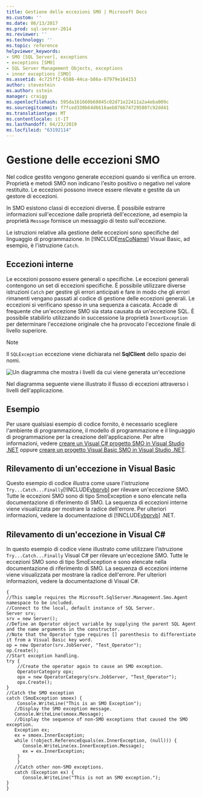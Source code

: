 ```yaml
---
title: Gestione delle eccezioni SMO | Microsoft Docs
ms.custom: ''
ms.date: 06/13/2017
ms.prod: sql-server-2014
ms.reviewer: ''
ms.technology: ''
ms.topic: reference
helpviewer_keywords:
- SMO [SQL Server], exceptions
- exceptions [SMO]
- SQL Server Management Objects, exceptions
- inner exceptions [SMO]
ms.assetid: 4c725ff2-6588-44ca-b86a-87979e164153
author: stevestein
ms.author: sstein
manager: craigg
ms.openlocfilehash: 595da161660b60845c02d71e22411a2a4eba009c
ms.sourcegitcommit: f7fced330b64d6616aeb8766747295807c92dd41
ms.translationtype: MT
ms.contentlocale: it-IT
ms.lasthandoff: 04/23/2019
ms.locfileid: "63192114"
---
```

# <a name="handling-smo-exceptions"></a>Gestione delle eccezioni SMO
  Nel codice gestito vengono generate eccezioni quando si verifica un errore. Proprietà e metodi SMO non indicano l'esito positivo o negativo nel valore restituito. Le eccezioni possono invece essere rilevate e gestite da un gestore di eccezioni.  
  
 In SMO esistono classi di eccezioni diverse. È possibile estrarre informazioni sull'eccezione dalle proprietà dell'eccezione, ad esempio la proprietà `Message` fornisce un messaggio di testo sull'eccezione.  
  
 Le istruzioni relative alla gestione delle eccezioni sono specifiche del linguaggio di programmazione. In [!INCLUDE[msCoName](../../../includes/msconame-md.md)] Visual Basic, ad esempio, è l'istruzione `Catch`.  
  
## <a name="inner-exceptions"></a>Eccezioni interne  
 Le eccezioni possono essere generali o specifiche. Le eccezioni generali contengono un set di eccezioni specifiche. È possibile utilizzare diverse istruzioni `Catch` per gestire gli errori anticipati e fare in modo che gli errori rimanenti vengano passati al codice di gestione delle eccezioni generali. Le eccezioni si verificano spesso in una sequenza a cascata. Accade di frequente che un'eccezione SMO sia stata causata da un'eccezione SQL. È possibile stabilirlo utilizzando in successione la proprietà `InnerException` per determinare l'eccezione originale che ha provocato l'eccezione finale di livello superiore.  
  
> [!NOTE]  
>  Il `SQLException` eccezione viene dichiarata nel **SqlClient** dello spazio dei nomi.  
  
 ![Un diagramma che mostra i livelli da cui viene generata un'eccezione](../../../database-engine/dev-guide/media/exception-flow.gif "un diagramma che mostra i livelli da cui viene generata un'eccezione")  
  
 Nel diagramma seguente viene illustrato il flusso di eccezioni attraverso i livelli dell'applicazione.  
  
## <a name="example"></a>Esempio  
 Per usare qualsiasi esempio di codice fornito, è necessario scegliere l'ambiente di programmazione, il modello di programmazione e il linguaggio di programmazione per la creazione dell'applicazione. Per altre informazioni, vedere [creare un Visual C&#35; progetto SMO in Visual Studio .NET](../how-to-create-a-visual-csharp-smo-project-in-visual-studio-net.md) oppure [creare un progetto Visual Basic SMO in Visual Studio .NET](../../../database-engine/dev-guide/create-a-visual-basic-smo-project-in-visual-studio-net.md).  
  
## <a name="catching-an-exception-in-visual-basic"></a>Rilevamento di un'eccezione in Visual Basic  
 Questo esempio di codice illustra come usare l'istruzione `Try...Catch...Finally`[!INCLUDE[vbprvb](../../../includes/vbprvb-md.md)] per rilevare un'eccezione SMO. Tutte le eccezioni SMO sono di tipo SmoException e sono elencate nella documentazione di riferimento di SMO. La sequenza di eccezioni interne viene visualizzata per mostrare la radice dell'errore. Per ulteriori informazioni, vedere la documentazione di [!INCLUDE[vbprvb](../../../includes/vbprvb-md.md)] .NET.  
  
<!-- TODO: review snippet reference  [!CODE [SMO How to#SMO_VBExceptions1](SMO How to#SMO_VBExceptions1)]  -->  
  
## <a name="catching-an-exception-in-visual-c"></a>Rilevamento di un'eccezione in Visual C#  
 In questo esempio di codice viene illustrato come utilizzare l'istruzione `Try...Catch...Finally` Visual C# per rilevare un'eccezione SMO. Tutte le eccezioni SMO sono di tipo SmoException e sono elencate nella documentazione di riferimento di SMO. La sequenza di eccezioni interne viene visualizzata per mostrare la radice dell'errore. Per ulteriori informazioni, vedere la documentazione di Visual C#.  
  
```  
{   
//This sample requires the Microsoft.SqlServer.Management.Smo.Agent namespace to be included.   
//Connect to the local, default instance of SQL Server.   
Server srv;   
srv = new Server();   
//Define an Operator object variable by supplying the parent SQL Agent and the name arguments in the constructor.   
//Note that the Operator type requires [] parenthesis to differentiate it from a Visual Basic key word.   
op = new Operator(srv.JobServer, "Test_Operator");   
op.Create();   
//Start exception handling.   
try {   
    //Create the operator again to cause an SMO exception.   
    OperatorCategory opx;   
    opx = new OperatorCategory(srv.JobServer, "Test_Operator");   
    opx.Create();   
}   
//Catch the SMO exception   
catch (SmoException smoex) {   
    Console.WriteLine("This is an SMO Exception");   
   //Display the SMO exception message.   
   Console.WriteLine(smoex.Message);   
   //Display the sequence of non-SMO exceptions that caused the SMO exception.   
   Exception ex;   
   ex = smoex.InnerException;   
   while (!object.ReferenceEquals(ex.InnerException, (null))) {   
      Console.WriteLine(ex.InnerException.Message);   
      ex = ex.InnerException;   
    }   
    }   
   //Catch other non-SMO exceptions.   
   catch (Exception ex) {   
      Console.WriteLine("This is not an SMO exception.");   
}   
}  
```  
  
  
